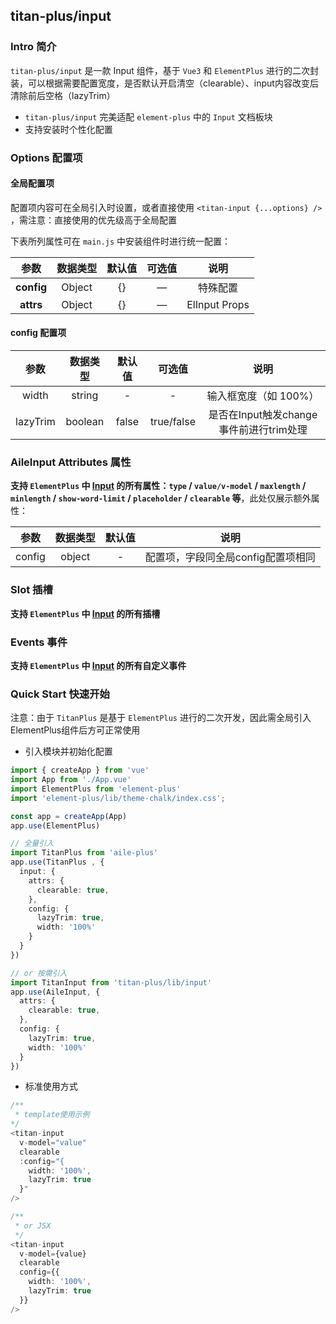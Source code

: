 ## titan-plus/input

### Intro 简介

`titan-plus/input` 是一款 Input 组件，基于 `Vue3` 和 `ElementPlus` 进行的二次封装，可以根据需要配置宽度，是否默认开启清空（clearable）、input内容改变后清除前后空格（lazyTrim）

- `titan-plus/input` 完美适配 `element-plus` 中的 `Input` 文档板块
- 支持安装时个性化配置

### Options 配置项

#### 全局配置项

配置项内容可在全局引入时设置，或者直接使用 `<titan-input {...options} />` ，需注意：直接使用的优先级高于全局配置

下表所列属性可在 `main.js` 中安装组件时进行统一配置：

|       参数       | 数据类型 | 默认值 | 可选值 |     说明     |
| :--------------: | :------: | :----: | :----: | :-----------: |
| **config** |  Object  |   {}   |   —   |   特殊配置   |
| **attrs** |  Object  |   {}   |   —   | ElInput Props |

#### config 配置项

|   参数   | 数据类型 | 默认值 |   可选值   |                  说明                  |
| :------: | :------: | :----: | :--------: | :-------------------------------------: |
|  width  |  string  |   -   |     -     |          输入框宽度（如 100%）          |
| lazyTrim | boolean | false | true/false | 是否在Input触发change事件前进行trim处理 |

### AileInput Attributes 属性

**支持 `ElementPlus` 中 [Input](https://element-plus.org/#/zh-CN/component/input) 的所有属性：`type` / `value/v-model` / `maxlength` / `minlength` / `show-word-limit` / `placeholder` / `clearable` 等**，此处仅展示额外属性：

|  参数  | 数据类型 | 默认值 |                说明                |
| :----: | :------: | :----: | :--------------------------------: |
| config |  object  |   -   | 配置项，字段同全局config配置项相同 |

### Slot 插槽

**支持 `ElementPlus` 中 [Input](https://element-plus.org/#/zh-CN/component/input) 的所有插槽**

### Events 事件

**支持 `ElementPlus` 中 [Input](https://element-plus.org/#/zh-CN/component/input) 的所有自定义事件**

### Quick Start 快速开始

注意：由于 `TitanPlus` 是基于 `ElementPlus` 进行的二次开发，因此需全局引入ElementPlus组件后方可正常使用

- 引入模块并初始化配置

```ts
import { createApp } from 'vue'
import App from './App.vue'
import ElementPlus from 'element-plus'
import 'element-plus/lib/theme-chalk/index.css';

const app = createApp(App)
app.use(ElementPlus)

// 全量引入
import TitanPlus from 'aile-plus'
app.use(TitanPlus , {
  input: {
    attrs: {
      clearable: true,
    },
    config: {
      lazyTrim: true,
      width: '100%'
    }
  }
})

// or 按需引入
import TitanInput from 'titan-plus/lib/input'
app.use(AileInput, {
  attrs: {
    clearable: true,
  },
  config: {
    lazyTrim: true,
    width: '100%'
  }
})

```

- 标准使用方式

```ts
/**
 * template使用示例
*/
<titan-input
  v-model="value"
  clearable
  :config="{
    width: '100%',
    lazyTrim: true
  }"
/>

/**
 * or JSX
 */
<titan-input
  v-model={value}
  clearable
  config={{
    width: '100%',
    lazyTrim: true
  }}
/>
```
